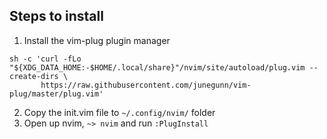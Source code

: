 ## Steps to install
1. Install the vim-plug plugin manager
```
sh -c 'curl -fLo "${XDG_DATA_HOME:-$HOME/.local/share}"/nvim/site/autoload/plug.vim --create-dirs \
       https://raw.githubusercontent.com/junegunn/vim-plug/master/plug.vim'
```
2. Copy the init.vim file to `~/.config/nvim/` folder
3. Open up nvim, `~> nvim` and run `:PlugInstall`
